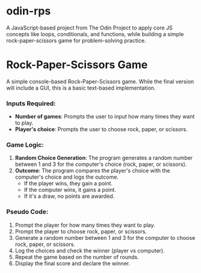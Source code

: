 # odin-rps
A JavaScript-based project from The Odin Project to apply core JS concepts like loops, conditionals, and functions, while building a simple rock-paper-scissors game for problem-solving practice.

# Rock-Paper-Scissors Game

A simple console-based Rock-Paper-Scissors game. While the final version will include a GUI, this is a basic text-based implementation.

### Inputs Required:
- **Number of games**: Prompts the user to input how many times they want to play.
- **Player's choice**: Prompts the user to choose rock, paper, or scissors.

### Game Logic:
1. **Random Choice Generation**: The program generates a random number between 1 and 3 for the computer's choice (rock, paper, or scissors).
2. **Outcome**: The program compares the player's choice with the computer's choice and logs the outcome.
   - If the player wins, they gain a point.
   - If the computer wins, it gains a point.
   - If it's a draw, no points are awarded.

### Pseudo Code:
1. Prompt the player for how many times they want to play.
2. Prompt the player to choose rock, paper, or scissors.
3. Generate a random number between 1 and 3 for the computer to choose rock, paper, or scissors.
4. Log the choices and check the winner (player vs computer).
5. Repeat the game based on the number of rounds.
6. Display the final score and declare the winner.
